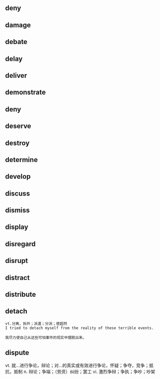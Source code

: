 ## deny
## damage
## debate
## delay
## deliver
## demonstrate
## deny
## deserve
## destroy
## determine
## develop
## discuss
## dismiss
## display
## disregard
## disrupt
## distract
## distribute

## detach
```
vt.分离，拆开；派遣；分派；使超然
I tried to detach myself from the reality of these terrible events.

我尽力使自己从这些可怕事件的现实中摆脱出来。
```

## dispute
vt. 就…进行争论，辩论；对…的真实或有效进行争论，怀疑；争夺，竞争；抵抗，抵制
n. 辩论；争端；（劳资）纠纷；罢工
vi. 激烈争辩；争执；争吵；吵架
